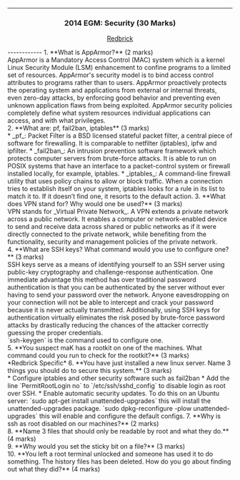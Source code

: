 ------------
<h3 align="center">
2014 EGM: Security (30 Marks)                                                                                                                                                
</h3>
<p align="center">
<a href="http://www.redbrick.dcu.ie/help/exams/admin-2014-egm">Redbrick</a>
</p>
------------ 
1. **What is AppArmor?** (2 marks)<br>
AppArmor is a Mandatory Access Control (MAC) system which is a kernel Linux Security Module (LSM) enhancement to confine programs to a limited set of resources. 
AppArmor's security model is to bind access control attributes to programs rather than to users. 
AppArmor proactively protects the operating system and applications from external or internal threats, even zero-day attacks, by enforcing good behavior and preventing even unknown application flaws from being exploited. 
AppArmor security policies completely define what system resources individual applications can access, and with what privileges.<br>
2. **What are: pf, fail2ban, iptables** (3 marks)<br>
  * _pf_: Packet Filter is a BSD licensed stateful packet filter, a central piece of software for firewalling. It is comparable to netfilter (iptables), ipfw and ipfilter.  
  * _fail2ban_: An intrusion prevention software framework which protects computer servers from brute-force attacks. 
It is able to run on POSIX systems that have an interface to a packet-control system or firewall installed locally, for example, iptables.  
  * _iptables_: A command-line firewall utility that uses policy chains to allow or block traffic. 
When a connection tries to establish itself on your system, iptables looks for a rule in its list to match it to. 
If it doesn’t find one, it resorts to the default action.  
3. **What does VPN stand for? Why would one be used?** (3 marks)<br>
VPN stands for _Virtual Private Network_. A VPN extends a private network across a public network. 
It enables a computer or network-enabled device to send and receive data across shared or public networks as if it were directly connected to the private network, while benefiting from the functionality, security and management policies of the private network. <br>
4. **What are SSH keys? What command would you use to configure one?** (3 marks)<br>
SSH keys serve as a means of identifying yourself to an SSH server using public-key cryptography and challenge-response authentication. 
One immediate advantage this method has over traditional password authentication is that you can be authenticated by the server without ever having to send your password over the network. 
Anyone eavesdropping on your connection will not be able to intercept and crack your password because it is never actually transmitted. 
Additionally, using SSH keys for authentication virtually eliminates the risk posed by brute-force password attacks by drastically reducing the chances of the attacker correctly guessing the proper credentials. <br>
`ssh-keygen` is the command used to configure one. <br>
5. **You suspect maK has a rootkit on one of the machines. What command could you run to check for the rootkit?** (3 marks)<br>
*Redbrick Specific*  
6. **You have just installed a new linux server. Name 3 things you should do to secure this system.** (3 marks)<br>
  * Configure iptables and other security software such as fail2ban  
  * Add the line `PermitRootLogin no` to `/etc/ssh/sshd_config` to disable login as root over SSH. 
  * Enable automatic security updates. To do this on an Ubuntu server:  
  `sudo apt-get install unattended-upgrades` this will install the unattended-upgrades package.  
  `sudo dpkg-reconfigure -plow unattended-upgrades` this will enable and configure the default configs.  
7. **Why is ssh as root disabled on our machines?** (2 marks)<br>
8. **Name 3 files that should only be readable by root and what they do.** (4 marks)<br>
9. **Why would you set the sticky bit on a file?** (3 marks)<br>
10. **You left a root terminal unlocked and someone has used it to do something. The history files has been deleted. How do you go about finding out what they did?** (4 marks)<br>
